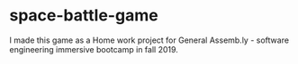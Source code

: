 # space-battle-game




I made this game as a Home work project for General Assemb.ly - software engineering immersive bootcamp in fall 2019.
